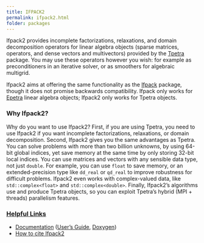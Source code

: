 ```yaml
---
title: IFPACK2
permalink: ifpack2.html
folder: packages
---
```


Ifpack2 provides incomplete factorizations, relaxations, and domain decomposition operators for linear algebra objects (sparse matrices, operators, and dense vectors and multivectors) provided by the [Tpetra](http://trilinos.org/packages/tpetra/) package. You may use these operators however you wish: for example as preconditioners in an iterative solver, or as smoothers for algebraic multigrid.

Ifpack2 aims at offering the same functionality as the [Ifpack](http://trilinos.org/packages/ifpack/) package, though it does not promise backwards compatibility. Ifpack only works for [Epetra](http://trilinos.org/packages/epetra/) linear algebra objects; Ifpack2 only works for Tpetra objects.

### Why Ifpack2?

Why do you want to use Ifpack2? First, if you are using Tpetra, you need to use Ifpack2 if you want incomplete factorizations, relaxations, or domain decomposition. Second, Ifpack2 gives you the same advantages as Tpetra. You can solve problems with more than two billion unknowns, by using 64-bit global indices, yet save memory at the same time by only storing 32-bit local indices. You can use matrices and vectors with any sensible data type, not just `double`. For example, you can use `float` to save memory, or an extended-precision type like `dd_real` or `qd_real` to improve robustness for difficult problems. Ifpack2 even works with complex-valued data, like `std::complex<float>` and `std::complex<double>`. Finally, Ifpack2’s algorithms use and produce Tpetra objects, so you can exploit Tpetra’s hybrid (MPI + threads) parallelism features.

### <span style="text-decoration: underline;">Helpful Links</span>

*   [Documentation](http://trilinos.org/packages/ifpack2/ifpack2-documentation/ "Documentation") ([User’s Guide](https://trilinos.org/wordpress/wp-content/uploads/2016/06/ifpack2guide.pdf), [Doxygen](http://trilinos.org/docs/dev/packages/ifpack2/doc/html/index.html))
*   [How to cite Ifpack2](https://trilinos.org/packages/ifpack2/ifpack2-citation/)